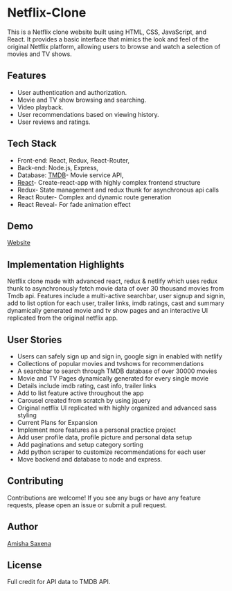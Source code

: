 # Netflix-Clone

This is a Netflix clone website built using HTML, CSS, JavaScript, and React. It provides a basic interface that mimics the look and feel of the original Netflix platform, allowing users to browse and watch a selection of movies and TV shows.

## Features

* User authentication and authorization.<br>
* Movie and TV show browsing and searching.<br>
* Video playback.<br>
* User recommendations based on viewing history.<br>
* User reviews and ratings.<br>

## Tech Stack

* Front-end: React, Redux, React-Router,<br>
* Back-end: Node.js, Express,<br>
* Database: [TMDB](https://www.themoviedb.org/)- Movie service API,<br>
* [React](https://reactjs.org/)- Create-react-app with highly complex frontend structure<br>
* Redux- State management and redux thunk for asynchronous api calls<br>
* React Router- Complex and dynamic route generation<br>
* React Reveal- For fade animation effect<br>

## Demo
[Website](https://netflix-clone-by-amisha.netlify.app)

## Implementation Highlights
Netflix clone made with advanced react, redux & netlify which uses redux thunk to asynchronously fetch movie data of over 30 thousand movies from Tmdb api. Features include a multi-active searchbar, user signup and signin, add to list option for each user, trailer links, imdb ratings, cast and summary dynamically generated movie and tv show pages and an interactive UI replicated from the original netflix app.

## User Stories
* Users can safely sign up and sign in, google sign in enabled with netlify<br>
* Collections of popular movies and tvshows for recommendations<br>
* A searchbar to search through TMDB database of over 30000 movies<br>
* Movie and TV Pages dynamically generated for every single movie<br>
* Details include imdb rating, cast info, trailer links<br>
* Add to list feature active throughout the app<br>
* Carousel created from scratch by using jquery<br>
* Original netflix UI replicated with highly organized and advanced sass styling<br>
* Current Plans for Expansion<br>
* Implement more features as a personal practice project<br>
* Add user profile data, profile picture and personal data setup<br>
* Add paginations and setup category sorting<br>
* Add python scraper to customize recommendations for each user<br>
* Move backend and database to node and express.<br>

## Contributing

Contributions are welcome! If you see any bugs or have any feature requests, please open an issue or submit a pull request.

## Author
[Amisha Saxena](https://www.linkedin.com/in/amisha-saxena-9a9968231/)

## License
Full credit for API data to TMDB API.
